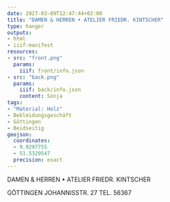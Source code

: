 ```yaml
---
date: 2027-03-09T12:47:44+02:00
title: "DAMEN & HERREN • ATELIER FRIEDR. KINTSCHER"
type: hanger
outputs:
- html
- iiif-manifest
resources:
- src: "front.png"
  params:
    iiif: front/info.json
- src: "back.png"
  params:
    iiif: back/info.json
    content: Sonja
tags:
- "Material: Holz"
- Bekleidungsgeschäft
- Göttingen
- Beidseitig
geojson:
  coordinates:
  - 9.9297755
  - 51.5329547
  precision: exact
---
```


DAMEN & HERREN • ATELIER FRIEDR. KINTSCHER

GÖTTINGEN JOHANNISSTR. 27 TEL. 56367
